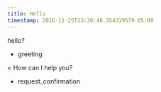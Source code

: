 ```yaml
---
title: Hello
timestamp: 2016-11-25T23:36:48.354319579-05:00
---
```


hello?
* greeting

< How can I help you?
* request_confirmation
